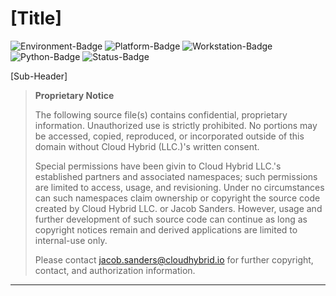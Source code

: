 # [Title] #

![Environment-Badge](./Images/Development.svg)
![Platform-Badge](../Images/Platform.svg)
![Workstation-Badge](../Images/Workstation.svg)
![Python-Badge](../Images/Python-Version.svg)
![Status-Badge](../Images/Status.svg)

[Sub-Header]

>
> __Proprietary Notice__
>
> The following source file(s) contains confidential, proprietary information. Unauthorized use is strictly prohibited. No portions may be accessed, copied, reproduced, or incorporated outside of this domain without Cloud Hybrid (LLC.)'s written consent.
>
> Special permissions have been givin to Cloud Hybrid LLC.'s established partners and associated namespaces; such permissions are limited to access, usage, and revisioning. Under no circumstances can such namespaces claim ownership or copyright the source code created by Cloud Hybrid LLC. or Jacob Sanders. However, usage and further development of such source code can continue as long as copyright notices remain and derived applications are limited to internal-use only.
>
> Please contact [jacob.sanders@cloudhybrid.io](jacob.sanders@cloudhybrid.io) for further copyright, contact, and authorization information.
>

***
